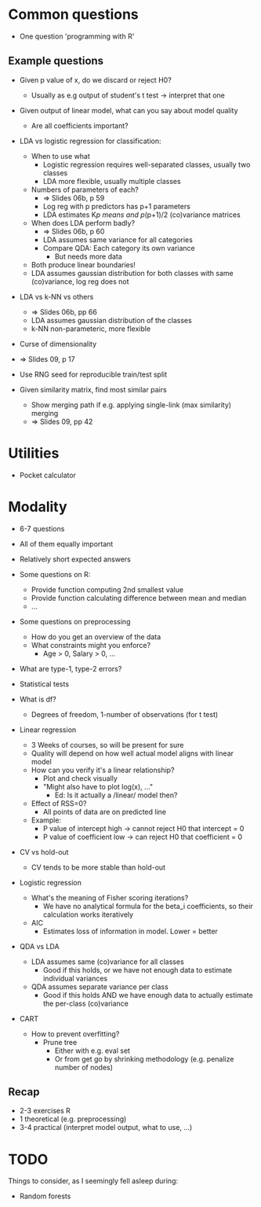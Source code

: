 # Common questions

- One question 'programming with R'

## Example questions

- Given p value of x, do we discard or reject H0?
  - Usually as e.g output of student's t test -> interpret that one

- Given output of linear model, what can you say about model quality
  - Are all coefficients important?

- LDA vs logistic regression for classification:
  - When to use what
    - Logistic regression requires well-separated classes, usually two classes
    - LDA more flexible, usually multiple classes
  - Numbers of parameters of each?
    - => Slides 06b, p 59
    - Log reg with p predictors has p+1 parameters
    - LDA estimates K*p means and p*(p+1)/2 (co)variance matrices
  - When does LDA perform badly?
    - => Slides 06b, p 60
    - LDA assumes same variance for all categories
    - Compare QDA: Each category its own variance
        - But needs more data
  - Both produce linear boundaries!
  - LDA assumes gaussian distribution for both classes with same (co)variance, log reg does not

- LDA vs k-NN vs others
  - => Slides 06b, pp 66
  - LDA assumes gaussian distribution of the classes
  - k-NN non-parameteric, more flexible

- Curse of dimensionality
 - => Slides 09, p 17

- Use RNG seed for reproducible train/test split

- Given similarity matrix, find most similar pairs
  - Show merging path if e.g. applying single-link (max similarity) merging
  - => Slides 09, pp 42

# Utilities

- Pocket calculator


# Modality

- 6-7 questions
- All of them equally important
- Relatively short expected answers

- Some questions on R:
  - Provide function computing 2nd smallest value
  - Provide function calculating difference between mean and median
  - ...

- Some questions on preprocessing
  - How do you get an overview of the data
  - What constraints might you enforce?
    - Age > 0, Salary > 0, ...

- What are type-1, type-2 errors?

- Statistical tests
 - What is df?
   - Degrees of freedom, 1-number of observations (for t test)

- Linear regression
  - 3 Weeks of courses, so will be present for sure
  - Quality will depend on how well actual model aligns with linear model
  - How can you verify it's a linear relationship?
    - Plot and check visually
    - "Might also have to plot log(x), ..."
      - Ed: Is it actually a /linear/ model then?
  - Effect of RSS=0?
    - All points of data are on predicted line
  - Example:
    - P value of intercept high -> cannot reject H0 that intercept = 0
    - P value of coefficient low -> can reject H0 that coefficient = 0

- CV vs hold-out
  - CV tends to be more stable than hold-out

- Logistic regression
  - What's the meaning of Fisher scoring iterations?
    - We have no analytical formula for the beta_i coefficients, so their
      calculation works iteratively
  - AIC
    - Estimates loss of information in model. Lower = better

- QDA vs LDA
  - LDA assumes same (co)variance for all classes
    - Good if this holds, or we have not enough data to estimate individual
      variances
  - QDA assumes separate variance per class
    - Good if this holds AND we have enough data to actually estimate the
      per-class (co)variance

- CART
  - How to prevent overfitting?
    - Prune tree
      - Either with e.g. eval set
      - Or from get go by shrinking methodology (e.g. penalize number of nodes)

## Recap

- 2-3 exercises R
- 1 theoretical (e.g. preprocessing)
- 3-4 practical (interpret model output, what to use, ...)

# TODO

Things to consider, as I seemingly fell asleep during:
- Random forests

